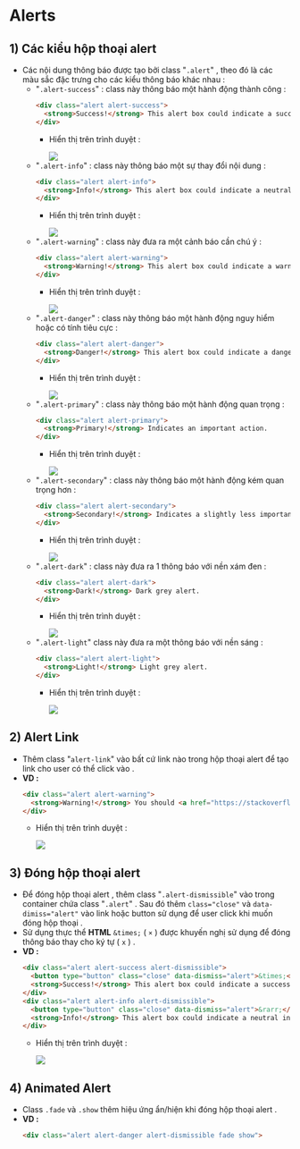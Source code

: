 # Alerts
## **1) Các kiểu hộp thoại alert**
- Các nội dung thông báo được tạo bởi class "`.alert`" , theo đó là các màu sắc đặc trưng cho các kiểu thông báo khác nhau :
    - "`.alert-success`" : class này thông báo một hành động thành công :
        ```html
        <div class="alert alert-success">
          <strong>Success!</strong> This alert box could indicate a successful or positive action.
        </div>
        ```
        - Hiển thị trên trình duyệt :

            <img src=https://i.imgur.com/2m6wOhM.png>
    - "`.alert-info`" : class này thông báo một sự thay đổi nội dung :
        ```html
        <div class="alert alert-info">
          <strong>Info!</strong> This alert box could indicate a neutral informative change or action.
        </div>
        ```
        - Hiển thị trên trình duyệt :

            <img src=https://i.imgur.com/7262WxJ.png>
    - "`.alert-warning`" : class này đưa ra một cảnh báo cần chú ý :
        ```html
        <div class="alert alert-warning">
          <strong>Warning!</strong> This alert box could indicate a warning that might need attention.
        </div>
        ```
        - Hiển thị trên trình duyệt :   

            <img src=https://i.imgur.com/5pBKLcr.png>
    - "`.alert-danger`" : class này thông báo một hành động nguy hiểm hoặc có tính tiêu cực :
        ```html
        <div class="alert alert-danger">
          <strong>Danger!</strong> This alert box could indicate a dangerous or potentially negative action.
        </div>
        ```
        - Hiển thị trên trình duyệt :

            <img src=https://i.imgur.com/yKq0N4C.png>
    - "`.alert-primary`" : class này thông báo một hành động quan trọng :
        ```html
        <div class="alert alert-primary">
          <strong>Primary!</strong> Indicates an important action.
        </div>
        ```
        - Hiển thị trên trình duyệt :

            <img src=https://i.imgur.com/cC7FBki.png>
    - "`.alert-secondary`" : class này thông báo một hành động kém quan trọng hơn : 
        ```html
        <div class="alert alert-secondary">
          <strong>Secondary!</strong> Indicates a slightly less important action.
        </div>
        ```
        - Hiển thị trên trình duyệt :

            <img src=https://i.imgur.com/cIxJMh3.png>
    - "`.alert-dark`" : class này đưa ra 1 thông báo với nền xám đen :
        ```html
        <div class="alert alert-dark">
          <strong>Dark!</strong> Dark grey alert.
        </div>
        ```
        - Hiển thị trên trình duyệt :

            <img src=https://i.imgur.com/AKvQF8D.png>
    - "`.alert-light`" class này đưa ra một thông báo với nền sáng :
        ```html
        <div class="alert alert-light">
          <strong>Light!</strong> Light grey alert.
        </div>
        ```
        - Hiển thị trên trình duyệt :

            <img src=https://i.imgur.com/jjBwsDh.png>

## **2) Alert Link**
- Thêm class "`alert-link`" vào bất cứ link nào trong hộp thoại alert để tạo link cho user có thể click vào .
- **VD :**
    ```html
    <div class="alert alert-warning">
      <strong>Warning!</strong> You should <a href="https://stackoverflow.com/" class="alert-link">read this message</a>.
    </div>
    ```
    - Hiển thị trên trình duyệt :

        <img src=https://i.imgur.com/pjotMRa.png>

## **3) Đóng hộp thoại alert**
- Để đóng hộp thoại alert , thêm class "`.alert-dismissible`" vào trong container chứa class "`.alert`" . Sau đó thêm `class="close"` và `data-dimiss="alert"` vào link hoặc button sử dụng để user click khi muốn đóng hộp thoại .
- Sử dụng thực thể **HTML** `&times;` ( <code>&times;</code> ) được khuyến nghị sử dụng để đóng thông báo thay cho ký tự ( `x` ) .
- **VD :**
    ```html
    <div class="alert alert-success alert-dismissible">
      <button type="button" class="close" data-dismiss="alert">&times;</button>
      <strong>Success!</strong> This alert box could indicate a successful or positive action.
    </div>
    <div class="alert alert-info alert-dismissible">
      <button type="button" class="close" data-dismiss="alert">&rarr;</button>
      <strong>Info!</strong> This alert box could indicate a neutral informative change or action.
    </div>
    ```
    - Hiển thị trên trình duyệt :

        <img src=https://i.imgur.com/5wy4hGD.png>
## **4) Animated Alert**
- Class `.fade` và `.show` thêm hiệu ứng ẩn/hiện khi đóng hộp thoại alert .
- **VD :**
    ```html
    <div class="alert alert-danger alert-dismissible fade show">
    ```
